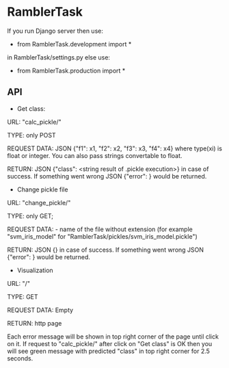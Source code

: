 # RamblerTask

If you run Django server then use:

* from RamblerTask.development import *

in RamblerTask/settings.py else use:

* from RamblerTask.production import *


## API

* Get class:

URL: "calc_pickle/"

TYPE: only POST

REQUEST DATA: JSON {"f1": x1, "f2": x2, "f3": x3, "f4": x4} where type(xi) is float or integer. You can also pass strings convertable to float.

RETURN: JSON {"class": <string result of .pickle execution>} in case of success. If something went wrong JSON {"error": <error message>} would be returned.

* Change pickle file

URL: "change_pickle/"

TYPE: only GET;

REQUEST DATA: <pickle> - name of the file without extension (for example "svm_iris_model" for "RamblerTask/pickles/svm_iris_model.pickle")

RETURN: JSON {} in case of success. If something went wrong JSON {"error": <error message>} would be returned.

* Visualization

URL: "/"

TYPE: GET

REQUEST DATA: Empty

RETURN: http page


Each error message will be shown in top right corner of the page until click on it. If request to "calc_pickle/" after click on "Get class" is OK then you will see green message with predicted "class" in top right corner for 2.5 seconds.
